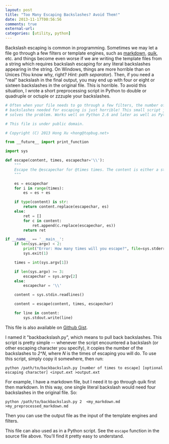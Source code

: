 ```yaml
---
layout: post
title: "Too Many Escaping Backslashes? Avoid Them!"
date: 2013-11-17T00:56:56
comments: true
external-url: 
categories: [utility, python]
---
```


Backslash escaping is common in programming. Sometimes we may let a file go through a few filters or template engines,
such as [markdown][], [quik][], etc. and things become even worse if we are writing the template files from a string
which requires backslash escaping for any literal backslashes appearing in the string. On Windows, things are more
horrible than on Unices (You know why, right? _Hint: path separator_). Then, if you need a "real" backslash in the final
output, you may end up with four or eight or sixteen backslashes in the original file. This is horrible. To avoid this
situation, I wrote a short preprocessing script in Python to double or quadruple or octuple or zzzuple your backslashes.

<!-- more -->

```python backbackslash.py https://gist.github.com/xuhdev/7497802
# Often when your file needs to go through a few filters, the number of
# backslashes needed for escaping is just horrible! This small script just
# solves the problem. Works well on Python 2.6 and later as well as Python 3.

# This file is under public domain.

# Copyright (C) 2013 Hong Xu <hong@topbug.net>

from __future__ import print_function

import sys

def escape(content, times, escapechar='\\'):
    """
    Escape the @escapechar for @times times. The content is either a string or an iterative of strings.
    """

    es = escapechar
    for i in range(times):
        es = es + es

    if type(content) is str:
        return content.replace(escapechar, es)
    else:
        ret = []
        for c in content:
            ret.append(c.replace(escapechar, es))
        return ret

if __name__ == '__main__':
    if len(sys.argv) < 2:
        print("Error: How many times will you escape?", file=sys.stderr)
        sys.exit(1)

    times = int(sys.argv[1])

    if len(sys.argv) >= 3:
        escapechar = sys.argv[2]
    else:
        escapechar = '\\'

    content = sys.stdin.readlines()

    content = escape(content, times, escapechar)

    for line in content:
        sys.stdout.write(line)
```

This file is also available on [Github Gist](https://gist.github.com/xuhdev/7497802).

I named it "backbackslash.py", which means to pull back backslashes. This script is pretty simple -- whenever the script
encountered a backslash (or other escaping character you specify), it copies the number of the backslashes to _2^N_,
where _N_ is the times of escaping you will do. To use this script, simply copy it somewhere, then run:

    python /path/to/backbackslash.py [number of times to escape] [optional escaping character] <input.ext >output.ext

For example, I have a markdown file, but I need it to go through quik first then markdown. In this way, one single
literal backslash would need four backslashes in the original file. So:

    python /path/to/backbackslash.py 2  <my_markdown.md >my_preprocessed_markdown.md

Then you can use the output file as the input of the template engines and filters.

This file can also used as in a Python script. See the `escape` function in the source file above. You'll find it pretty
easy to understand.

[markdown]: http://daringfireball.net/projects/markdown/
[quik]: https://github.com/avelino/quik
